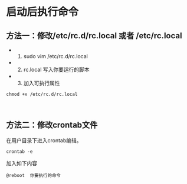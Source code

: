 # 启动后执行命令
## 方法一：修改/etc/rc.d/rc.local 或者 /etc/rc.local
- 1. sudo vim /etc/rc.d/rc.local
- 2. rc.local 写入你要运行的脚本
- 3. 加入可执行属性
```
chmod +x /etc/rc.d/rc.local
```

<br>

## 方法二：修改crontab文件
在用户目录下进入crontab编辑。
```
crontab -e
```
加入如下内容
```
@reboot  你要执行的命令
```
